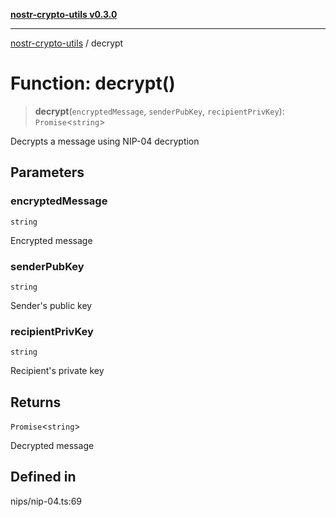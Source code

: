 [**nostr-crypto-utils v0.3.0**](../README.md)

***

[nostr-crypto-utils](../globals.md) / decrypt

# Function: decrypt()

> **decrypt**(`encryptedMessage`, `senderPubKey`, `recipientPrivKey`): `Promise`\<`string`\>

Decrypts a message using NIP-04 decryption

## Parameters

### encryptedMessage

`string`

Encrypted message

### senderPubKey

`string`

Sender's public key

### recipientPrivKey

`string`

Recipient's private key

## Returns

`Promise`\<`string`\>

Decrypted message

## Defined in

nips/nip-04.ts:69
